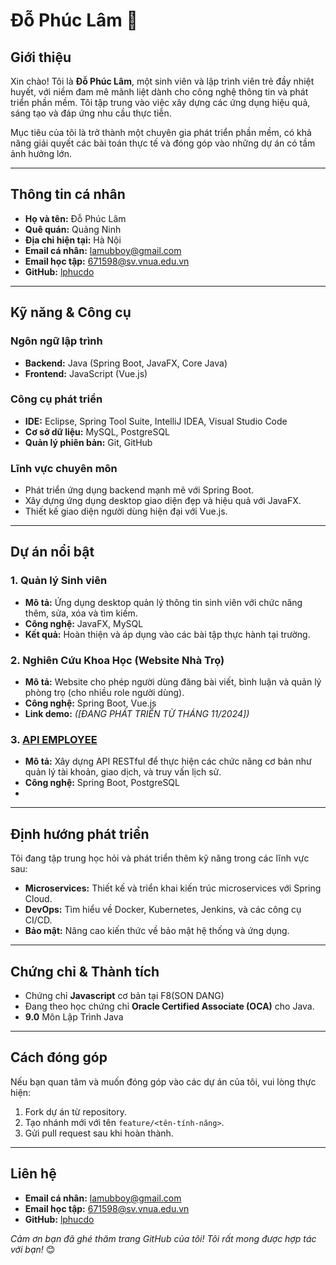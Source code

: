# Đỗ Phúc Lâm 👋

## Giới thiệu  
Xin chào! Tôi là **Đỗ Phúc Lâm**, một sinh viên và lập trình viên trẻ đầy nhiệt huyết, với niềm đam mê mãnh liệt dành cho công nghệ thông tin và phát triển phần mềm. Tôi tập trung vào việc xây dựng các ứng dụng hiệu quả, sáng tạo và đáp ứng nhu cầu thực tiễn.  

Mục tiêu của tôi là trở thành một chuyên gia phát triển phần mềm, có khả năng giải quyết các bài toán thực tế và đóng góp vào những dự án có tầm ảnh hưởng lớn.  

---

## Thông tin cá nhân  
- **Họ và tên:** Đỗ Phúc Lâm  
- **Quê quán:** Quảng Ninh
- **Địa chỉ hiện tại:** Hà Nội
- **Email cá nhân:** lamubboy@gmail.com  
- **Email học tập:** 671598@sv.vnua.edu.vn  
- **GitHub:** [lphucdo](https://github.com/lphucdo)  

---

## Kỹ năng & Công cụ  
### Ngôn ngữ lập trình  
- **Backend:** Java (Spring Boot, JavaFX, Core Java)  
- **Frontend:** JavaScript (Vue.js)  

### Công cụ phát triển  
- **IDE:** Eclipse, Spring Tool Suite, IntelliJ IDEA, Visual Studio Code  
- **Cơ sở dữ liệu:** MySQL, PostgreSQL  
- **Quản lý phiên bản:** Git, GitHub  

### Lĩnh vực chuyên môn  
- Phát triển ứng dụng backend mạnh mẽ với Spring Boot.  
- Xây dựng ứng dụng desktop giao diện đẹp và hiệu quả với JavaFX.  
- Thiết kế giao diện người dùng hiện đại với Vue.js.  

---

## Dự án nổi bật  
### 1. Quản lý Sinh viên  
- **Mô tả:** Ứng dụng desktop quản lý thông tin sinh viên với chức năng thêm, sửa, xóa và tìm kiếm.  
- **Công nghệ:** JavaFX, MySQL  
- **Kết quả:** Hoàn thiện và áp dụng vào các bài tập thực hành tại trường.  

### 2. Nghiên Cứu Khoa Học (Website Nhà Trọ)
- **Mô tả:** Website cho phép người dùng đăng bài viết, bình luận và quản lý phòng trọ (cho nhiều role người dùng).  
- **Công nghệ:** Spring Boot, Vue.js  
- **Link demo:** *([ĐANG PHÁT TRIỂN TỪ THÁNG 11/2024])*  

### 3. [API EMPLOYEE](https://github.com/lphucdo/react-with-api-employees)  
- **Mô tả:** Xây dựng API RESTful để thực hiện các chức năng cơ bản như quản lý tài khoản, giao dịch, và truy vấn lịch sử.  
- **Công nghệ:** Spring Boot, PostgreSQL
- 
---

## Định hướng phát triển  
Tôi đang tập trung học hỏi và phát triển thêm kỹ năng trong các lĩnh vực sau:  
- **Microservices:** Thiết kế và triển khai kiến trúc microservices với Spring Cloud.  
- **DevOps:** Tìm hiểu về Docker, Kubernetes, Jenkins, và các công cụ CI/CD.  
- **Bảo mật:** Nâng cao kiến thức về bảo mật hệ thống và ứng dụng.  

---

## Chứng chỉ & Thành tích  
- Chứng chỉ **Javascript** cơ bản tại F8(SON DANG)
- Đang theo học chứng chỉ **Oracle Certified Associate (OCA)** cho Java.
- **9.0** Môn Lập Trình Java
---

## Cách đóng góp  
Nếu bạn quan tâm và muốn đóng góp vào các dự án của tôi, vui lòng thực hiện:  
1. Fork dự án từ repository.  
2. Tạo nhánh mới với tên `feature/<tên-tính-năng>`.  
3. Gửi pull request sau khi hoàn thành.  

---

## Liên hệ  
- **Email cá nhân:** lamubboy@gmail.com  
- **Email học tập:** 671598@sv.vnua.edu.vn  
- **GitHub:** [lphucdo](https://github.com/lphucdo)  

_Cảm ơn bạn đã ghé thăm trang GitHub của tôi! Tôi rất mong được hợp tác với bạn!_ 😊  
